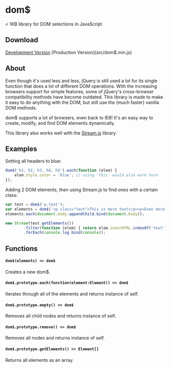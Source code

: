 # dom$
< 1KB library for DOM selections in JavaScript

## Download

[Development Version](src/dom$.js) [Production Version](src/dom$.min.js)

## About

Even though it's used less and less, jQuery is still used a lot for its single function that does a lot of different DOM operations. With the increasing browsers support for simple features, some of jQuery's cross-browser compatibility methods have become outdated. This library is made to make it easy to do anything with the DOM, but still use the (much faster) vanilla DOM methods.

dom$ supports a lot of browsers, even back to IE8! It's an easy way to create, modify, and find DOM elements dynamically.

This library also works well with the [Stream.js](https://github.com/PaulBGD/Stream.js) library.

## Examples

Setting all headers to blue:

```javascript
dom$('h1, h2, h3, h4, h5').each(function (elem) {
    elem.style.color = 'blue'; // using `this` would also work here
});
```

Adding 2 DOM elements, then using Stream.js to find ones with a certain class:

```javascript
var text = dom$('p.text');
var elements = dom$('<p class="text">This is more text</p><p>Even more!</p>');
elements.each(document.body.appendChild.bind(document.body));

new Stream(text.getElements())
        .filter(function (elem) { return elem.innerHTML.indexOf('text') > 0 })
        .forEach(console.log.bind(console));
```


## Functions

#### `dom$(elements) => dom$`

Creates a new dom$.

#### `dom$.prototype.each(function(element:Element)) => dom$`

Iterates through all of the elements and returns instance of self.

#### `dom$.prototype.empty() => dom$`

Removes all child nodes and returns instance of self.

#### `dom$.prototype.remove() => dom$`

Removes all nodes and returns instance of self.

#### `dom$.prototype.getElements() => Element[]`

Returns all elements as an array.
